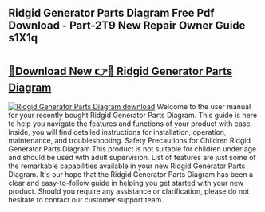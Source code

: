 ## Ridgid Generator Parts Diagram Free Pdf Download - Part-2T9 New Repair Owner Guide s1X1q

# <h2><a href="http://dflkvc.blite.top/?on=Ridgid+Generator+Parts+Diagram">🔗Download New 👉🔴 Ridgid Generator Parts Diagram</a></h2>

[![Ridgid Generator Parts Diagram download](https://i.imgur.com/lujVjoI.png)](http://dflkvc.blite.top/?on=Ridgid+Generator+Parts+Diagram)
Welcome to the user manual for your recently bought Ridgid Generator Parts Diagram. This guide is here to help you navigate the features and functions of your product with ease. Inside, you will find detailed instructions for installation, operation, maintenance, and troubleshooting. Safety Precautions for Children Ridgid Generator Parts Diagram This product is not suitable for children under age and should be used with adult supervision. List of features are just some of the remarkable capabilities available in your new Ridgid Generator Parts Diagram. It's our hope that the Ridgid Generator Parts Diagram has been a clear and easy-to-follow guide in helping you get started with your new product. Should you require any assistance or clarification, please do not hesitate to contact our customer support team.
